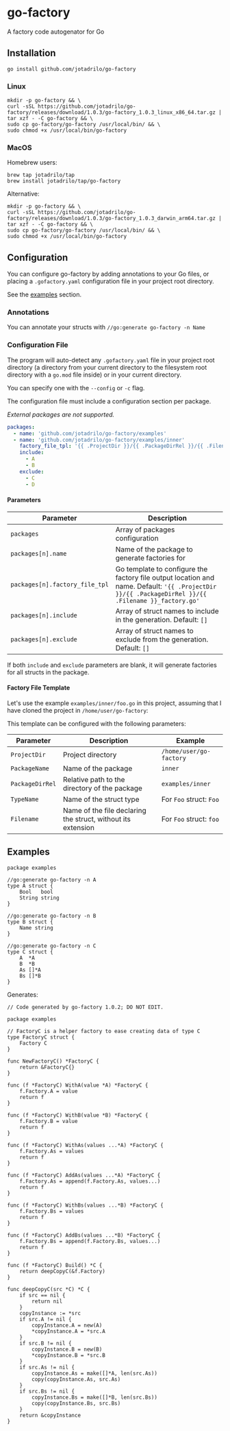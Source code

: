 # go-factory

A factory code autogenator for Go

## Installation

```shell
go install github.com/jotadrilo/go-factory
```

### Linux

```shell
mkdir -p go-factory && \
curl -sSL https://github.com/jotadrilo/go-factory/releases/download/1.0.3/go-factory_1.0.3_linux_x86_64.tar.gz | tar xzf - -C go-factory && \
sudo cp go-factory/go-factory /usr/local/bin/ && \
sudo chmod +x /usr/local/bin/go-factory
```

### MacOS

Homebrew users:

```shell
brew tap jotadrilo/tap
brew install jotadrilo/tap/go-factory
```

Alternative:

```shell
mkdir -p go-factory && \
curl -sSL https://github.com/jotadrilo/go-factory/releases/download/1.0.3/go-factory_1.0.3_darwin_arm64.tar.gz | tar xzf - -C go-factory && \
sudo cp go-factory/go-factory /usr/local/bin/ && \
sudo chmod +x /usr/local/bin/go-factory
```

## Configuration

You can configure go-factory by adding annotations to your Go files,
or placing a `.gofactory.yaml` configuration file in your project root directory.

See the [examples](#examples) section.

### Annotations

You can annotate your structs with `//go:generate go-factory -n Name`

### Configuration File

The program will auto-detect any `.gofactory.yaml` file in your project root directory (a directory
from your current directory to the filesystem root directory with a `go.mod` file inside) or in your
current directory.

You can specify one with the `--config` or `-c` flag.

The configuration file must include a configuration section per package.

_External packages are not supported._

```yaml
packages:
  - name: 'github.com/jotadrilo/go-factory/examples'
  - name: 'github.com/jotadrilo/go-factory/examples/inner'
    factory_file_tpl: '{{ .ProjectDir }}/{{ .PackageDirRel }}/{{ .Filename }}_factory.go'
    include:
      - A
      - B
    exclude:
      - C
      - D
```

#### Parameters

| Parameter                      | Description                                                                                                                                        |
|--------------------------------|----------------------------------------------------------------------------------------------------------------------------------------------------|
| `packages`                     | Array of packages configuration                                                                                                                    |
| `packages[n].name`             | Name of the package to generate factories for                                                                                                      |
| `packages[n].factory_file_tpl` | Go template to configure the factory file output location and name. Default: `'{{ .ProjectDir }}/{{ .PackageDirRel }}/{{ .Filename }}_factory.go'` |
| `packages[n].include`          | Array of struct names to include in the generation. Default: `[]`                                                                                  |
| `packages[n].exclude`          | Array of struct names to exclude from the generation. Default: `[]`                                                                                |  

If both `include` and `exclude` parameters are blank, it will generate factories for all structs in the package.

#### Factory File Template

Let's use the example `examples/inner/foo.go` in this project, assuming that I have cloned the project
in `/home/user/go-factory`:

This template can be configured with the following parameters:

| Parameter       | Description                                                  | Example                 |
|-----------------|--------------------------------------------------------------|-------------------------|
| `ProjectDir`    | Project directory                                            | `/home/user/go-factory` |
| `PackageName`   | Name of the package                                          | `inner`                 |
| `PackageDirRel` | Relative path to the directory of the package                | `examples/inner`        |
| `TypeName`      | Name of the struct type                                      | For `Foo` struct: `Foo` |
| `Filename`      | Name of the file declaring the struct, without its extension | For `Foo` struct: `foo` |

## Examples

```golang
package examples

//go:generate go-factory -n A
type A struct {
	Bool   bool
	String string
}

//go:generate go-factory -n B
type B struct {
	Name string
}

//go:generate go-factory -n C
type C struct {
	A  *A
	B  *B
	As []*A
	Bs []*B
}
```

Generates:

```golang
// Code generated by go-factory 1.0.2; DO NOT EDIT.

package examples

// FactoryC is a helper factory to ease creating data of type C
type FactoryC struct {
	Factory C
}

func NewFactoryC() *FactoryC {
	return &FactoryC{}
}

func (f *FactoryC) WithA(value *A) *FactoryC {
	f.Factory.A = value
	return f
}

func (f *FactoryC) WithB(value *B) *FactoryC {
	f.Factory.B = value
	return f
}

func (f *FactoryC) WithAs(values ...*A) *FactoryC {
	f.Factory.As = values
	return f
}

func (f *FactoryC) AddAs(values ...*A) *FactoryC {
	f.Factory.As = append(f.Factory.As, values...)
	return f
}

func (f *FactoryC) WithBs(values ...*B) *FactoryC {
	f.Factory.Bs = values
	return f
}

func (f *FactoryC) AddBs(values ...*B) *FactoryC {
	f.Factory.Bs = append(f.Factory.Bs, values...)
	return f
}

func (f *FactoryC) Build() *C {
	return deepCopyC(&f.Factory)
}

func deepCopyC(src *C) *C {
	if src == nil {
		return nil
	}
	copyInstance := *src
	if src.A != nil {
		copyInstance.A = new(A)
		*copyInstance.A = *src.A
	}
	if src.B != nil {
		copyInstance.B = new(B)
		*copyInstance.B = *src.B
	}
	if src.As != nil {
		copyInstance.As = make([]*A, len(src.As))
		copy(copyInstance.As, src.As)
	}
	if src.Bs != nil {
		copyInstance.Bs = make([]*B, len(src.Bs))
		copy(copyInstance.Bs, src.Bs)
	}
	return &copyInstance
}
```
